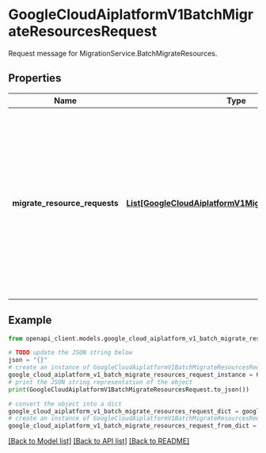 # GoogleCloudAiplatformV1BatchMigrateResourcesRequest

Request message for MigrationService.BatchMigrateResources.

## Properties

Name | Type | Description | Notes
------------ | ------------- | ------------- | -------------
**migrate_resource_requests** | [**List[GoogleCloudAiplatformV1MigrateResourceRequest]**](GoogleCloudAiplatformV1MigrateResourceRequest.md) | Required. The request messages specifying the resources to migrate. They must be in the same location as the destination. Up to 50 resources can be migrated in one batch. | [optional] 

## Example

```python
from openapi_client.models.google_cloud_aiplatform_v1_batch_migrate_resources_request import GoogleCloudAiplatformV1BatchMigrateResourcesRequest

# TODO update the JSON string below
json = "{}"
# create an instance of GoogleCloudAiplatformV1BatchMigrateResourcesRequest from a JSON string
google_cloud_aiplatform_v1_batch_migrate_resources_request_instance = GoogleCloudAiplatformV1BatchMigrateResourcesRequest.from_json(json)
# print the JSON string representation of the object
print(GoogleCloudAiplatformV1BatchMigrateResourcesRequest.to_json())

# convert the object into a dict
google_cloud_aiplatform_v1_batch_migrate_resources_request_dict = google_cloud_aiplatform_v1_batch_migrate_resources_request_instance.to_dict()
# create an instance of GoogleCloudAiplatformV1BatchMigrateResourcesRequest from a dict
google_cloud_aiplatform_v1_batch_migrate_resources_request_from_dict = GoogleCloudAiplatformV1BatchMigrateResourcesRequest.from_dict(google_cloud_aiplatform_v1_batch_migrate_resources_request_dict)
```
[[Back to Model list]](../README.md#documentation-for-models) [[Back to API list]](../README.md#documentation-for-api-endpoints) [[Back to README]](../README.md)


